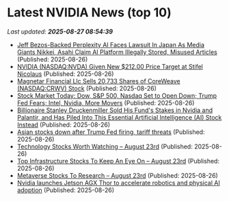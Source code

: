 # Latest NVIDIA News (top 10)
_Last updated: **2025-08-27 08:54:39**_

- [Jeff Bezos-Backed Perplexity AI Faces Lawsuit In Japan As Media Giants Nikkei, Asahi Claim AI Platform Illegally Stored, Misused Articles](https://biztoc.com/x/be8314b8ca8563ab) (Published: 2025-08-26)
- [NVIDIA (NASDAQ:NVDA) Given New $212.00 Price Target at Stifel Nicolaus](https://www.etfdailynews.com/2025/08/26/nvidia-nasdaqnvda-given-new-212-00-price-target-at-stifel-nicolaus/) (Published: 2025-08-26)
- [Magnetar Financial Llc Sells 20,733 Shares of CoreWeave (NASDAQ:CRWV) Stock](https://www.etfdailynews.com/2025/08/26/magnetar-financial-llc-sells-20733-shares-of-coreweave-nasdaqcrwv-stock/) (Published: 2025-08-26)
- [Stock Market Today: Dow, S&P 500, Nasdaq Set to Open Down; Trump Fed Fears; Intel, Nvidia, More Movers](https://biztoc.com/x/3f2dbe6e3fa0b87a) (Published: 2025-08-26)
- [Billionaire Stanley Druckenmiller Sold His Fund's Stakes in Nvidia and Palantir, and Has Piled Into This Essential Artificial Intelligence (AI) Stock Instead](https://consent.yahoo.com/v2/collectConsent?sessionId=1_cc-session_cd4ad70b-0ce7-4550-95ba-3fc2cb690700) (Published: 2025-08-26)
- [Asian stocks down after Trump Fed firing, tariff threats](https://finance.yahoo.com/news/asian-stocks-down-trump-fed-025501866.html) (Published: 2025-08-26)
- [Technology Stocks Worth Watching – August 23rd](https://www.etfdailynews.com/2025/08/26/technology-stocks-worth-watching-august-23rd/) (Published: 2025-08-26)
- [Top Infrastructure Stocks To Keep An Eye On – August 23rd](https://www.etfdailynews.com/2025/08/26/top-infrastructure-stocks-to-keep-an-eye-on-august-23rd/) (Published: 2025-08-26)
- [Metaverse Stocks To Research – August 23rd](https://www.etfdailynews.com/2025/08/26/metaverse-stocks-to-research-august-23rd/) (Published: 2025-08-26)
- [Nvidia launches Jetson AGX Thor to accelerate robotics and physical AI adoption](https://www.digitimes.com/news/a20250826VL209/nvidia-robotics-production-logistics-software.html) (Published: 2025-08-26)
